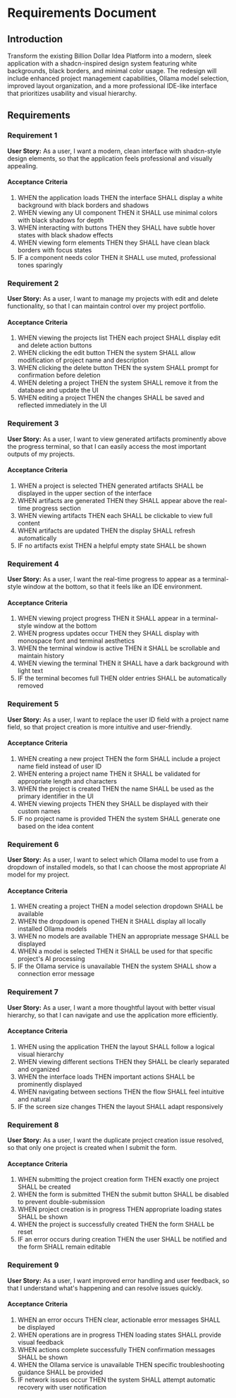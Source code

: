 # Requirements Document

## Introduction

Transform the existing Billion Dollar Idea Platform into a modern, sleek application with a shadcn-inspired design system featuring white backgrounds, black borders, and minimal color usage. The redesign will include enhanced project management capabilities, Ollama model selection, improved layout organization, and a more professional IDE-like interface that prioritizes usability and visual hierarchy.

## Requirements

### Requirement 1

**User Story:** As a user, I want a modern, clean interface with shadcn-style design elements, so that the application feels professional and visually appealing.

#### Acceptance Criteria

1. WHEN the application loads THEN the interface SHALL display a white background with black borders and shadows
2. WHEN viewing any UI component THEN it SHALL use minimal colors with black shadows for depth
3. WHEN interacting with buttons THEN they SHALL have subtle hover states with black shadow effects
4. WHEN viewing form elements THEN they SHALL have clean black borders with focus states
5. IF a component needs color THEN it SHALL use muted, professional tones sparingly

### Requirement 2

**User Story:** As a user, I want to manage my projects with edit and delete functionality, so that I can maintain control over my project portfolio.

#### Acceptance Criteria

1. WHEN viewing the projects list THEN each project SHALL display edit and delete action buttons
2. WHEN clicking the edit button THEN the system SHALL allow modification of project name and description
3. WHEN clicking the delete button THEN the system SHALL prompt for confirmation before deletion
4. WHEN deleting a project THEN the system SHALL remove it from the database and update the UI
5. WHEN editing a project THEN the changes SHALL be saved and reflected immediately in the UI

### Requirement 3

**User Story:** As a user, I want to view generated artifacts prominently above the progress terminal, so that I can easily access the most important outputs of my projects.

#### Acceptance Criteria

1. WHEN a project is selected THEN generated artifacts SHALL be displayed in the upper section of the interface
2. WHEN artifacts are generated THEN they SHALL appear above the real-time progress section
3. WHEN viewing artifacts THEN each SHALL be clickable to view full content
4. WHEN artifacts are updated THEN the display SHALL refresh automatically
5. IF no artifacts exist THEN a helpful empty state SHALL be shown

### Requirement 4

**User Story:** As a user, I want the real-time progress to appear as a terminal-style window at the bottom, so that it feels like an IDE environment.

#### Acceptance Criteria

1. WHEN viewing project progress THEN it SHALL appear in a terminal-style window at the bottom
2. WHEN progress updates occur THEN they SHALL display with monospace font and terminal aesthetics
3. WHEN the terminal window is active THEN it SHALL be scrollable and maintain history
4. WHEN viewing the terminal THEN it SHALL have a dark background with light text
5. IF the terminal becomes full THEN older entries SHALL be automatically removed

### Requirement 5

**User Story:** As a user, I want to replace the user ID field with a project name field, so that project creation is more intuitive and user-friendly.

#### Acceptance Criteria

1. WHEN creating a new project THEN the form SHALL include a project name field instead of user ID
2. WHEN entering a project name THEN it SHALL be validated for appropriate length and characters
3. WHEN the project is created THEN the name SHALL be used as the primary identifier in the UI
4. WHEN viewing projects THEN they SHALL be displayed with their custom names
5. IF no project name is provided THEN the system SHALL generate one based on the idea content

### Requirement 6

**User Story:** As a user, I want to select which Ollama model to use from a dropdown of installed models, so that I can choose the most appropriate AI model for my project.

#### Acceptance Criteria

1. WHEN creating a project THEN a model selection dropdown SHALL be available
2. WHEN the dropdown is opened THEN it SHALL display all locally installed Ollama models
3. WHEN no models are available THEN an appropriate message SHALL be displayed
4. WHEN a model is selected THEN it SHALL be used for that specific project's AI processing
5. IF the Ollama service is unavailable THEN the system SHALL show a connection error message

### Requirement 7

**User Story:** As a user, I want a more thoughtful layout with better visual hierarchy, so that I can navigate and use the application more efficiently.

#### Acceptance Criteria

1. WHEN using the application THEN the layout SHALL follow a logical visual hierarchy
2. WHEN viewing different sections THEN they SHALL be clearly separated and organized
3. WHEN the interface loads THEN important actions SHALL be prominently displayed
4. WHEN navigating between sections THEN the flow SHALL feel intuitive and natural
5. IF the screen size changes THEN the layout SHALL adapt responsively

### Requirement 8

**User Story:** As a user, I want the duplicate project creation issue resolved, so that only one project is created when I submit the form.

#### Acceptance Criteria

1. WHEN submitting the project creation form THEN exactly one project SHALL be created
2. WHEN the form is submitted THEN the submit button SHALL be disabled to prevent double-submission
3. WHEN project creation is in progress THEN appropriate loading states SHALL be shown
4. WHEN the project is successfully created THEN the form SHALL be reset
5. IF an error occurs during creation THEN the user SHALL be notified and the form SHALL remain editable

### Requirement 9

**User Story:** As a user, I want improved error handling and user feedback, so that I understand what's happening and can resolve issues quickly.

#### Acceptance Criteria

1. WHEN an error occurs THEN clear, actionable error messages SHALL be displayed
2. WHEN operations are in progress THEN loading states SHALL provide visual feedback
3. WHEN actions complete successfully THEN confirmation messages SHALL be shown
4. WHEN the Ollama service is unavailable THEN specific troubleshooting guidance SHALL be provided
5. IF network issues occur THEN the system SHALL attempt automatic recovery with user notification